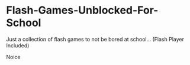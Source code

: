 # Flash-Games-Unblocked-For-School
Just a collection of flash games to not be bored at school... (Flash Player Included)


Noice

